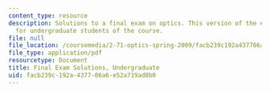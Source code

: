 ```yaml
---
content_type: resource
description: Solutions to a final exam on optics. This version of the exam is intended
  for undergraduate students of the course.
file: null
file_location: /coursemedia/2-71-optics-spring-2009/facb239c192a437706a6e52a719ad8b0_MIT2_71S09_ufinal_sol.pdf
file_type: application/pdf
resourcetype: Document
title: Final Exam Solutions, Undergraduate
uid: facb239c-192a-4377-06a6-e52a719ad8b0
---
```

